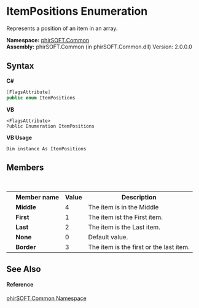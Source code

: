 # ItemPositions Enumeration
 

Represents a position of an item in an array.

**Namespace:**&nbsp;<a href="e822f0a1-f524-76ce-c72d-9a62b8c4e673">phirSOFT.Common</a><br />**Assembly:**&nbsp;phirSOFT.Common (in phirSOFT.Common.dll) Version: 2.0.0.0

## Syntax

**C#**<br />
``` C#
[FlagsAttribute]
public enum ItemPositions
```

**VB**<br />
``` VB
<FlagsAttribute>
Public Enumeration ItemPositions
```

**VB Usage**<br />
``` VB Usage
Dim instance As ItemPositions
```


## Members
&nbsp;<table><tr><th></th><th>Member name</th><th>Value</th><th>Description</th></tr><tr><td /><td target="F:phirSOFT.Common.ItemPositions.Middle">**Middle**</td><td>4</td><td>The item is in the Middle</td></tr><tr><td /><td target="F:phirSOFT.Common.ItemPositions.First">**First**</td><td>1</td><td>The item ist the First item.</td></tr><tr><td /><td target="F:phirSOFT.Common.ItemPositions.Last">**Last**</td><td>2</td><td>The item is the Last item.</td></tr><tr><td /><td target="F:phirSOFT.Common.ItemPositions.None">**None**</td><td>0</td><td>Default value.</td></tr><tr><td /><td target="F:phirSOFT.Common.ItemPositions.Border">**Border**</td><td>3</td><td>The item is the first or the last item.</td></tr></table>

## See Also


#### Reference
<a href="e822f0a1-f524-76ce-c72d-9a62b8c4e673">phirSOFT.Common Namespace</a><br />
